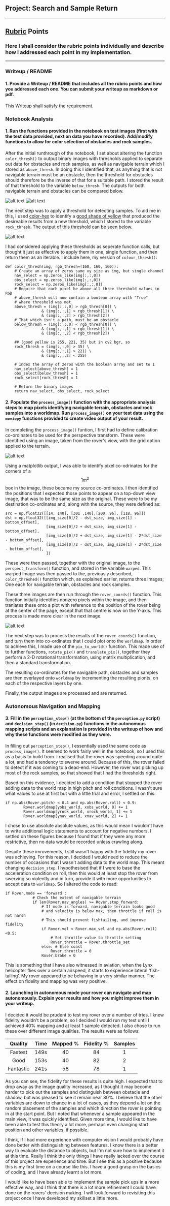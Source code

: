 ## Project: Search and Sample Return


---


[image1]: ./output/nav_threshed.jpg
[image2]: ./output/obs_threshed.jpg
[image3]: ./output/rock_threshed.jpg 
[image4]: ./calibration_images/example_grid1.jpg
[image5]: ./output/rover_coords_plot.png

## [Rubric](https://review.udacity.com/#!/rubrics/916/view) Points
### Here I shall consider the rubric points individually and describe how I addressed each point in my implementation.  

---
### Writeup / README

#### 1. Provide a Writeup / README that includes all the rubric points and how you addressed each one.  You can submit your writeup as markdown or pdf.  

This Writeup shall satisfy the requirement.

### Notebook Analysis
#### 1. Run the functions provided in the notebook on test images (first with the test data provided, next on data you have recorded). Add/modify functions to allow for color selection of obstacles and rock samples.

After the initial runthrough of the notebook, I set about altering the function `color_thresh()` to output binary images with thresholds applied to separate out data for obstacles and rock samples, as well as navigable terrain which I stored as `above_thresh`. In doing this I identified that, as anything that is not navigable terrain must be an obstacle, then the threshold for obstacles should therefore be the inverse of that for a suitable path. I stored the result of that threshold to the variable `below_thresh`. The outputs for both navigable terrain and obstacles can be compared below.

![alt text][image1]
![alt text][image2]

The next step was to apply a threshold for detecting samples. To aid me in this, I used [color-hex](www.color-hex.com) to identify a [good shade of yellow](http://www.color-hex.com/color/ffdd23) that produced the desireable results from a new threshold, which I stored to the variable `rock_thresh`. The output of this threshold can be seen below.

![alt text][image3]

I had considered applying these thresholds as seperate function calls, but thought it just as effective to apply them in one, single function, and then return them as an iterable. I include here, my version of `colour_thresh()`:

```
def color_thresh(img, rgb_thresh=(160, 160, 160)):
    # Create an array of zeros same xy size as img, but single channel
    nav_select = np.zeros_like(img[:,:,0])
    obs_select = np.zeros_like(img[:,:,0])
    rock_select = np.zeros_like(img[:,:,0])
    # Require that each pixel be above all three threshold values in RGB
    # above_thresh will now contain a boolean array with "True"
    # where threshold was met
    above_thresh = (img[:,:,0] > rgb_thresh[0]) \
                & (img[:,:,1] > rgb_thresh[1]) \
                & (img[:,:,2] > rgb_thresh[2])
    # That which isn't a path, must be an obstacle
    below_thresh = (img[:,:,0] < rgb_thresh[0]) \
                & (img[:,:,1] < rgb_thresh[1]) \
                & (img[:,:,2] < rgb_thresh[2])

    ## (good yellow is 255, 221, 35) but in cv2 bgr, so
    rock_thresh = (img[:,:,0] > 35) \
                & (img[:,:,1] > 221) \
                & (img[:,:,2] < 255)

    # Index the array of zeros with the boolean array and set to 1
    nav_select[above_thresh] = 1
    obs_select[below_thresh] = 1
    rock_select[rock_thresh] = 1

    # Return the binary images
    return nav_select, obs_select, rock_select
```

#### 2. Populate the `process_image()` function with the appropriate analysis steps to map pixels identifying navigable terrain, obstacles and rock samples into a worldmap.  Run `process_image()` on your test data using the `moviepy` functions provided to create video output of your result. 

In completing the `process_image()` funtion, I first had to define calibration co-ordinates to be used for the perspective transform. These were identified using an image, taken from the rover's view, with the grid option applied to the terrain.

![alt text][image4]

Using a matplotlib output, I was able to identify pixel co-odrinates for the corners of a $$1m^2$$ box in the image, these became my source co-ordinates. I then identified the positions that I expected those points to appear on a top-down view image, that was to be the same size as the original. These were to be my destination co-ordinates and, along with the source, they were defined as:

```
src = np.float32([[14, 140], [301 ,140],[200, 96], [118, 96]])
dst = np.float32([[img_size[0]/2 - dst_size, img_size[1] - bottom_offset],
                  [img_size[0]/2 + dst_size, img_size[1] - bottom_offset],
                  [img_size[0]/2 + dst_size, img_size[1] - 2*dst_size - bottom_offset], 
                  [img_size[0]/2 - dst_size, img_size[1] - 2*dst_size - bottom_offset],
                  ])
```

These were then passed, together with the original image, to the `perspect_transform()` function, and stored in the variable `warped`. This warped image was then passed to the, previously described, `color_threshed()` function which, as explained earlier, returns three images; One each for navigable terrain, obstacles and rock samples.

These three images are then run through the `rover_coords()` function. This function initially identifies nonzero pixels within the image, and then tranlates these onto a plot with reference to the position of the rover being at the center of the page, except that that centre is now on the Y-axis. This process is made more clear in the next image.

![alt text][image5]

The next step was to process the results of the `rover_coords()` function, and turn them into co-ordinates that I could plot onto the `worldmap`. In order to achieve this, I made use of the `pix_to_world()` function. This made use of to further functions, `rotate_pix()` and `translate_pix()`, together they perform a 2-D rotational transformation, using matrix multiplication, and then a standard transformation.

The resulting co-ordinates for the navigable path, obstacles and samples are then overlayed onto `worldmap` by incrementing the resulting pionts, on each of the respective layers by one.

Finally, the output images are processed and are returned.


### Autonomous Navigation and Mapping

#### 3. Fill in the `perception_step()` (at the bottom of the `perception.py` script) and `decision_step()` (in `decision.py`) functions in the autonomous mapping scripts and an explanation is provided in the writeup of how and why these functions were modified as they were.

In filling out `perception_step()`, I essentially used the same code as `process_image()`. It seemed to work fairly well in the notebook, so I used this as a basis to build from. I realised that the rover was speeding around quite a lot, and had a tendency to swerve around. Because of this, the rover failed to detect if it was coming to a dead-end. However, the rover was picking up most of the rock samples, so that showed that I had the thresholds right. 

Based on this evidence, I decided to add a condition that stopped the rover adding data to the world map in high pitch and roll conditions. I wasn't sure what values to use at first but with a little trial and error, I settled on this:

```
if np.abs(Rover.pitch) < 0.4 and np.abs(Rover.roll) < 0.9:
        Rover.worldmap[yobs_world, xobs_world, 0] += 1
        Rover.worldmap[yrock_world, xrock_world, 1] += 1
        Rover.worldmap[ynav_world, xnav_world, 2] += 1
```

I chose to use absolute absolute values, as this would mean I wouldn't have to write additional logic statements to account for negative numbers. I settled on these figures because I found that if they were any more restrictive, then no data would be recorded unless crawling along.

Despite these imrovements, I still wasn't happy with the fidelity my rover was achieving. For this reason, I decided I would need to reduce the number of occasions that I wasn't adding data to the world map. This meant changing `decision_step`. I hypothesised that if I were to base the acceleration condition on roll, then this would at least stop the rover from swerving so violently and in turn, provide it with more opportunities to accept data to `worldmap`. So I altered the code to read:

```
if Rover.mode == 'forward': 
            # Check the extent of navigable terrain
            if len(Rover.nav_angles) >= Rover.stop_forward:  
                # If mode is forward, navigable terrain looks good 
                # and velocity is below max, then throttle if roll is not harsh
                # This should prevent fishtailing, and improve fidelity
                if Rover.vel < Rover.max_vel and np.abs(Rover.roll) <0.5:
                    # Set throttle value to throttle setting
                    Rover.throttle = Rover.throttle_set
                else: # Else coast
                    Rover.throttle = 0
                Rover.brake = 0
```

This is something that I have also witnessed in aviation, when the Lynx helicopter flies over a certain airspeed, it starts to experience lateral 'fish-tailing'. My rover appeared to be behaving in a very similar manner. The effect on fidelity and mapping was very positive.

#### 2. Launching in autonomous mode your rover can navigate and map autonomously.  Explain your results and how you might improve them in your writeup.

I decided it would be prudent to test my rover over a number of tries. I knew fidelity wouldn't be a problem, so I decided I would run my test until I achieved 40% mapping and at least 1 sample detected. I also chose to run these over different image qualities. The results were as follows:

|Quality  |Time   |Mapped %|Fidelity %|Samples|
|:-------:|------:|:------:|:--------:|:-----:|
|Fastest  |149s   |40      |84        |1      |
|Good     |153s   |40      |82        |2      |
|Fantastic|241s   |58      |78        |1      |

As you can see, the fidelity for these results is quite high. I expected that to drop away as the image quality increased, as I thought it may become harder to pick out the samples and distinguish between obstacle and shadow, but was pleased to see it remain near 80%. I believe that the other variables are down to chance in a lot of cases, as they depend a lot on the random placement of the samples and which direction the rover is pointing in at the start point. But I noted that whenever a sample appeared in the main view, it was quickly identified. Given more time, I would like to have been able to test this theory a lot more, perhaps even changing start position and other variables, if possible.

I think, if I had more experience with computer vision I would probably have done better with distinguishing between features. I know there is a better way to evaluate the distance to objects, but I'm not sure how to implement it at this time. Really I think the only things I have really lacked over the course of this project are experience and time. But I see this as a positive because this is my first time on a course like this. I have a good grasp on the basics of coding, and I have already learnt a lot more.

I would like to have been able to implement the sample pick ups in a more effective way, and I think that there is a lot more refinement I could have done on the rovers' decision making. I will look forward to revisiting this project once I have developed my skillset a little more.



